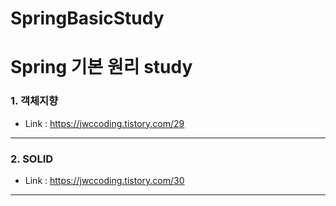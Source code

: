 # SpringBasicStudy
Spring 기본 원리 study
=======
### 1. 객체지향
* Link : <https://jwccoding.tistory.com/29>
-----
### 2. SOLID
* Link : <https://jwccoding.tistory.com/30>
-----
